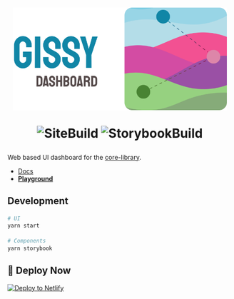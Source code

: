 <h1 align="center">

<img src=".github/Banner.svg" alt="3dLogo" style="width: 50vw;">

![SiteBuild](https://img.shields.io/netlify/6780c0f3-7b91-4108-8397-d6a0f93153d5?color=72DDFA&label=Site%20Build&style=for-the-badge)
![StorybookBuild](https://img.shields.io/netlify/c376c6c6-eb6b-4d24-9577-17bc22ceb80c?color=FF4785&label=Storybook%20Build&style=for-the-badge)

</h1>

Web based UI dashboard for the [core-library](https://github.com/social-gissy-network/core).

- [Docs](https://docs.gissy.now.sh/)
- [**Playground**](https://dashboard.gissy.now.sh/)

## Development

```sh
# UI
yarn start

# Components
yarn storybook
```

## 💫 Deploy Now

[![Deploy to Netlify](https://www.netlify.com/img/deploy/button.svg)](https://app.netlify.com/start/deploy?repository=https://github.com/social-gissy-network/dashboard)
